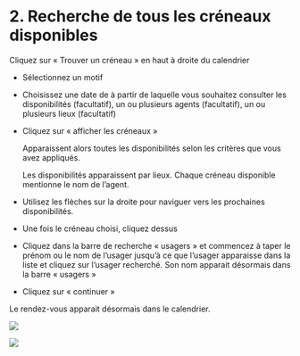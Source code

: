# 2. Recherche de tous les créneaux disponibles

Cliquez sur « Trouver un créneau » en haut à droite du calendrier

* Sélectionnez un motif
* Choisissez une date de à partir de laquelle vous souhaitez consulter les disponibilités (facultatif), un ou plusieurs agents (facultatif), un ou plusieurs lieux (facultatif)
*   Cliquez sur « afficher les créneaux »

    Apparaissent alors toutes les disponibilités selon les critères que vous avez appliqués.

    Les disponibilités apparaissent par lieux. Chaque créneau disponible mentionne le nom de l’agent.
* Utilisez les flèches sur la droite pour naviguer vers les prochaines disponibilités.
* Une fois le créneau choisi, cliquez dessus
* Cliquez dans la barre de recherche « usagers » et commencez à taper le prénom ou le nom de l’usager jusqu’à ce que l’usager apparaisse dans la liste et cliquez sur l’usager recherché. Son nom apparait désormais dans la barre « usagers »
* Cliquez sur « continuer »

Le rendez-vous apparait désormais dans le calendrier.

![](../../../../../.gitbook/assets/screenshot\_2020-11-24\_at\_16.50.05.png)

![](../../../../../.gitbook/assets/screenshot\_2020-11-24\_at\_16.50.50.png)

####
